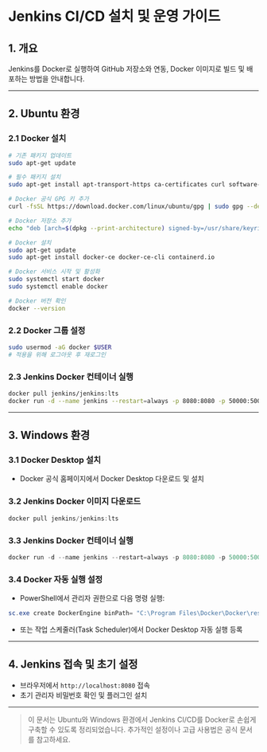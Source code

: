 # Jenkins CI/CD 설치 및 운영 가이드

## 1. 개요

Jenkins를 Docker로 실행하여 GitHub 저장소와 연동, Docker 이미지로 빌드 및 배포하는 방법을 안내합니다.

---

## 2. Ubuntu 환경

### 2.1 Docker 설치

```bash
# 기존 패키지 업데이트
sudo apt-get update

# 필수 패키지 설치
sudo apt-get install apt-transport-https ca-certificates curl software-properties-common

# Docker 공식 GPG 키 추가
curl -fsSL https://download.docker.com/linux/ubuntu/gpg | sudo gpg --dearmor -o /usr/share/keyrings/docker-archive-keyring.gpg

# Docker 저장소 추가
echo "deb [arch=$(dpkg --print-architecture) signed-by=/usr/share/keyrings/docker-archive-keyring.gpg] https://download.docker.com/linux/ubuntu $(lsb_release -cs) stable" | sudo tee /etc/apt/sources.list.d/docker.list > /dev/null

# Docker 설치
sudo apt-get update
sudo apt-get install docker-ce docker-ce-cli containerd.io

# Docker 서비스 시작 및 활성화
sudo systemctl start docker
sudo systemctl enable docker

# Docker 버전 확인
docker --version
```

### 2.2 Docker 그룹 설정

```bash
sudo usermod -aG docker $USER
# 적용을 위해 로그아웃 후 재로그인
```

### 2.3 Jenkins Docker 컨테이너 실행

```bash
docker pull jenkins/jenkins:lts
docker run -d --name jenkins --restart=always -p 8080:8080 -p 50000:50000 -v /your/jenkins_home:/var/jenkins_home -v /var/run/docker.sock:/var/run/docker.sock jenkins/jenkins:lts
```

---

## 3. Windows 환경

### 3.1 Docker Desktop 설치

- Docker 공식 홈페이지에서 Docker Desktop 다운로드 및 설치

### 3.2 Jenkins Docker 이미지 다운로드

```powershell
docker pull jenkins/jenkins:lts
```

### 3.3 Jenkins Docker 컨테이너 실행

```powershell
docker run -d --name jenkins --restart=always -p 8080:8080 -p 50000:50000 -v C:/Users/yourname/jenkins_home:/var/jenkins_home -v //var/run/docker.sock:/var/run/docker.sock jenkins/jenkins:lts-jdk17
```

### 3.4 Docker 자동 실행 설정

- PowerShell에서 관리자 권한으로 다음 명령 실행:
```powershell
sc.exe create DockerEngine binPath= "C:\Program Files\Docker\Docker\resources\dockerd.exe" start= auto
```
- 또는 작업 스케줄러(Task Scheduler)에서 Docker Desktop 자동 실행 등록

---

## 4. Jenkins 접속 및 초기 설정

- 브라우저에서 `http://localhost:8080` 접속
- 초기 관리자 비밀번호 확인 및 플러그인 설치

---

> 이 문서는 Ubuntu와 Windows 환경에서 Jenkins CI/CD를 Docker로 손쉽게 구축할 수 있도록 정리되었습니다. 추가적인 설정이나 고급 사용법은 공식 문서를 참고하세요.
